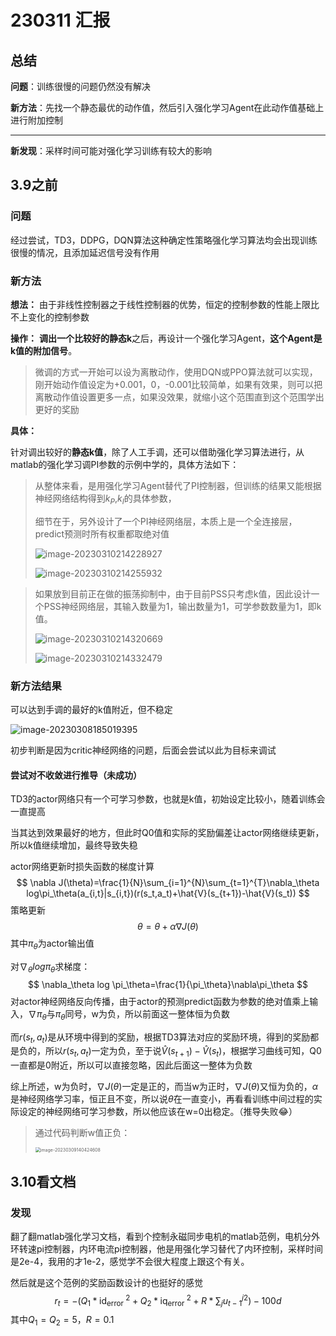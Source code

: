 # 230311 汇报

## 总结

**问题**：训练很慢的问题仍然没有解决

**新方法**：先找一个静态最优的动作值，然后引入强化学习Agent在此动作值基础上进行附加控制

---

**新发现**：采样时间可能对强化学习训练有较大的影响

## 3.9之前

### 问题

经过尝试，TD3，DDPG，DQN算法这种确定性策略强化学习算法均会出现训练很慢的情况，且添加延迟信号没有作用

### 新方法

**想法：** 由于非线性控制器之于线性控制器的优势，恒定的控制参数的性能上限比不上变化的控制参数

**操作：** **调出一个比较好的静态k**之后，再设计一个强化学习Agent，**这个Agent是k值的附加信号**。

> 微调的方式一开始可以设为离散动作，使用DQN或PPO算法就可以实现，刚开始动作值设定为+0.001，0，-0.001比较简单，如果有效果，则可以把离散动作值设置更多一点，如果没效果，就缩小这个范围直到这个范围学出更好的奖励

**具体：**

针对调出较好的**静态k值**，除了人工手调，还可以借助强化学习算法进行，从matlab的强化学习调PI参数的示例中学的，具体方法如下：

> 从整体来看，是用强化学习Agent替代了PI控制器，但训练的结果又能根据神经网络结构得到$k_P$,$k_I$的具体参数，
>
> 细节在于，另外设计了一个PI神经网络层，本质上是一个全连接层，predict预测时所有权重都取绝对值
>
> ![image-20230310214228927](https://cdn.jsdelivr.net/gh/So1omonintrouble/gitpush/image/image-20230310214228927.png)
>
> ![image-20230310214255932](https://cdn.jsdelivr.net/gh/So1omonintrouble/gitpush/image/image-20230310214255932.png)

> 如果放到目前正在做的振荡抑制中，由于目前PSS只考虑k值，因此设计一个PSS神经网络层，其输入数量为1，输出数量为1，可学参数数量为1，即k值。
>
> ![image-20230310214320669](https://cdn.jsdelivr.net/gh/So1omonintrouble/gitpush/image/image-20230310214320669.png)
>
> ![image-20230310214332479](https://cdn.jsdelivr.net/gh/So1omonintrouble/gitpush/image/image-20230310214332479.png)



### 新方法结果

可以达到手调的最好的k值附近，但不稳定

![image-20230308185019395](https://cdn.jsdelivr.net/gh/So1omonintrouble/gitpush/image/image-20230308185019395-16784563121141.png)

初步判断是因为critic神经网络的问题，后面会尝试以此为目标来调试

#### 尝试对不收敛进行推导（未成功）

TD3的actor网络只有一个可学习参数，也就是k值，初始设定比较小，随着训练会一直提高

当其达到效果最好的地方，但此时Q0值和实际的奖励偏差让actor网络继续更新，所以k值继续增加，最终导致失稳

actor网络更新时损失函数的梯度计算
$$
\nabla J(\theta)=\frac{1}{N}\sum_{i=1}^{N}\sum_{t=1}^{T}\nabla_\theta log\pi_\theta(a_{i,t}|s_{i,t})(r(s_t,a_t)+\hat{V}(s_{t+1})-\hat{V}(s_t))
$$
策略更新
$$
\theta=\theta+\alpha \nabla J(\theta)
$$
其中$\pi_\theta$为actor输出值

对$\nabla_\theta log \pi_\theta$求梯度：
$$
\nabla_\theta log \pi_\theta=\frac{1}{\pi_\theta}\nabla\pi_\theta
$$
对actor神经网络反向传播，由于actor的预测predict函数为参数的绝对值乘上输入，$\nabla\pi_\theta$与$\pi_\theta$同号，w为负，所以前面这一整体恒为负数

而$r(s_t,a_t)$是从环境中得到的奖励，根据TD3算法对应的奖励环境，得到的奖励都是负的，所以$r(s_t,a_t)$一定为负，至于说$\hat{V}(s_{t+1})-\hat{V}(s_t)$，根据学习曲线可知，Q0一直都是0附近，所以可以直接忽略，因此后面这一整体为负数

综上所述，w为负时，$\nabla J(\theta)$一定是正的，而当w为正时，$\nabla J(\theta)$又恒为负的，$\alpha$是神经网络学习率，恒正且不变，所以说$\theta$在一直变小，再看看训练中间过程的实际设定的神经网络可学习参数，所以他应该在w=0出稳定。（推导失败😂）

> 通过代码判断w值正负：
>
> <img src="D:/common/本地图库/image-20230309140424608-16784565146954.png" alt="image-20230309140424608" style="zoom:50%;" />

## 3.10看文档

### 发现

翻了翻matlab强化学习文档，看到个控制永磁同步电机的matlab范例，电机分外环转速pi控制器，内环电流pi控制器，他是用强化学习替代了内环控制，采样时间是2e-4，我用的才1e-2，感觉学不会很大程度上跟这个有关。

然后就是这个范例的奖励函数设计的也挺好的感觉
$$
r_{t}=-\left(Q_{1} * \mathrm{id}_{\text {error }}^{2}+Q_{2} * \mathrm{iq}_{\text {error }}^{2}+R * \sum_{j} u_{t-1}^{j}{ }^{2}\right)-100 d
$$
其中$Q_1 = Q_2 = 5 ， R =0.1$

